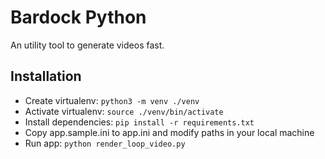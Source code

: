 # Bardock Python

An utility tool to generate videos fast.

## Installation

- Create virtualenv: `python3 -m venv ./venv`
- Activate virtualenv: `source ./venv/bin/activate`
- Install dependencies: `pip install -r requirements.txt`
- Copy app.sample.ini to app.ini and modify paths in your local machine
- Run app: `python render_loop_video.py`
